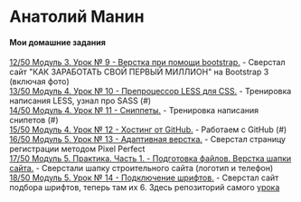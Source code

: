 

# Анатолий Манин

#### Мои домашние задания
[12/50 Модуль 3. Урок № 9 - Верстка при помощи bootstrap.](https://av-63.github.io/lesson_9/) - Сверстал сайт "КАК ЗАРАБОТАТЬ СВОЙ ПЕРВЫЙ МИЛЛИОН" на Bootstrap 3 (включая фото)  
[13/50 Модуль 4. Урок № 10 - Препроцессор LESS для CSS.](https://av-63.github.io/) - Тренировка написания LESS, узнал про SASS (#)  
[14/50 Модуль 4. Урок № 11 - Сниппеты.](https://av-63.github.io/) - Тренировка написания снипетов (#)  
[15/50 Модуль 4. Урок № 12 - Хостинг от GitHub.](https://av-63.github.io/) - Работаем с GitHub (#)  
[16/50 Модуль 5. Урок № 13 - Адаптивная верстка.](https://av-63.github.io/lesson_13/) - Сверстал страницу регистрации методом Pixel Perfect  
[17/50 Модуль 5. Практика. Часть 1. - Подготовка файлов. Верстка шапки сайта.](https://av-63.github.io/lesson_17/) - Сверстали шапку строительного сайта (логотип и телефон)  
[18/50 Модуль 5. Урок № 14 - Подключение шрифтов.](https://av-63.github.io/18in50/DZ/) - Сверстал сайт подбора шрифтов, теперь там их 6. Здесь репозиторий самого [урока](https://github.com/av-63/av-63.github.io/tree/master/18in50/Yrok)  

